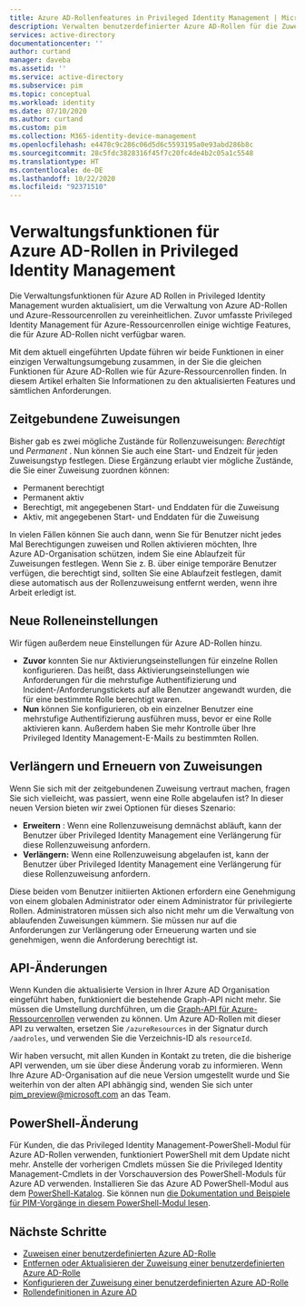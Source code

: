 ```yaml
---
title: Azure AD-Rollenfeatures in Privileged Identity Management | Microsoft-Dokumentation
description: Verwalten benutzerdefinierter Azure AD-Rollen für die Zuweisung in Privileged Identity Management (PIM)
services: active-directory
documentationcenter: ''
author: curtand
manager: daveba
ms.assetid: ''
ms.service: active-directory
ms.subservice: pim
ms.topic: conceptual
ms.workload: identity
ms.date: 07/10/2020
ms.author: curtand
ms.custom: pim
ms.collection: M365-identity-device-management
ms.openlocfilehash: e4478c9c286c06d5d6c5593195a0e93abd286b8c
ms.sourcegitcommit: 28c5fdc3828316f45f7c20fc4de4b2c05a1c5548
ms.translationtype: HT
ms.contentlocale: de-DE
ms.lasthandoff: 10/22/2020
ms.locfileid: "92371510"
---
```

# <a name="management-capabilities-for-azure-ad-roles-in-privileged-identity-management"></a>Verwaltungsfunktionen für Azure AD-Rollen in Privileged Identity Management

Die Verwaltungsfunktionen für Azure AD Rollen in Privileged Identity Management wurden aktualisiert, um die Verwaltung von Azure AD-Rollen und Azure-Ressourcenrollen zu vereinheitlichen. Zuvor umfasste Privileged Identity Management für Azure-Ressourcenrollen einige wichtige Features, die für Azure AD-Rollen nicht verfügbar waren.

Mit dem aktuell eingeführten Update führen wir beide Funktionen in einer einzigen Verwaltungsumgebung zusammen, in der Sie die gleichen Funktionen für Azure AD-Rollen wie für Azure-Ressourcenrollen finden. In diesem Artikel erhalten Sie Informationen zu den aktualisierten Features und sämtlichen Anforderungen.

## <a name="time-bound-assignments"></a>Zeitgebundene Zuweisungen

Bisher gab es zwei mögliche Zustände für Rollenzuweisungen: *Berechtigt* und *Permanent* . Nun können Sie auch eine Start- und Endzeit für jeden Zuweisungstyp festlegen. Diese Ergänzung erlaubt vier mögliche Zustände, die Sie einer Zuweisung zuordnen können:

- Permanent berechtigt
- Permanent aktiv
- Berechtigt, mit angegebenen Start- und Enddaten für die Zuweisung
- Aktiv, mit angegebenen Start- und Enddaten für die Zuweisung

In vielen Fällen können Sie auch dann, wenn Sie für Benutzer nicht jedes Mal Berechtigungen zuweisen und Rollen aktivieren möchten, Ihre Azure AD-Organisation schützen, indem Sie eine Ablaufzeit für Zuweisungen festlegen. Wenn Sie z. B. über einige temporäre Benutzer verfügen, die berechtigt sind, sollten Sie eine Ablaufzeit festlegen, damit diese automatisch aus der Rollenzuweisung entfernt werden, wenn ihre Arbeit erledigt ist.

## <a name="new-role-settings"></a>Neue Rolleneinstellungen

Wir fügen außerdem neue Einstellungen für Azure AD-Rollen hinzu.

- **Zuvor** konnten Sie nur Aktivierungseinstellungen für einzelne Rollen konfigurieren. Das heißt, dass Aktivierungseinstellungen wie Anforderungen für die mehrstufige Authentifizierung und Incident-/Anforderungstickets auf alle Benutzer angewandt wurden, die für eine bestimmte Rolle berechtigt waren.
- **Nun** können Sie konfigurieren, ob ein einzelner Benutzer eine mehrstufige Authentifizierung ausführen muss, bevor er eine Rolle aktivieren kann. Außerdem haben Sie mehr Kontrolle über Ihre Privileged Identity Management-E-Mails zu bestimmten Rollen.

## <a name="extend-and-renew-assignments"></a>Verlängern und Erneuern von Zuweisungen

Wenn Sie sich mit der zeitgebundenen Zuweisung vertraut machen, fragen Sie sich vielleicht, was passiert, wenn eine Rolle abgelaufen ist? In dieser neuen Version bieten wir zwei Optionen für dieses Szenario:

- **Erweitern** : Wenn eine Rollenzuweisung demnächst abläuft, kann der Benutzer über Privileged Identity Management eine Verlängerung für diese Rollenzuweisung anfordern.
- **Verlängern:** Wenn eine Rollenzuweisung abgelaufen ist, kann der Benutzer über Privileged Identity Management eine Verlängerung für diese Rollenzuweisung anfordern.

Diese beiden vom Benutzer initiierten Aktionen erfordern eine Genehmigung von einem globalen Administrator oder einem Administrator für privilegierte Rollen. Administratoren müssen sich also nicht mehr um die Verwaltung von ablaufenden Zuweisungen kümmern. Sie müssen nur auf die Anforderungen zur Verlängerung oder Erneuerung warten und sie genehmigen, wenn die Anforderung berechtigt ist.

## <a name="api-changes"></a>API-Änderungen

Wenn Kunden die aktualisierte Version in Ihrer Azure AD Organisation eingeführt haben, funktioniert die bestehende Graph-API nicht mehr. Sie müssen die Umstellung durchführen, um die [Graph-API für Azure-Ressourcenrollen](/graph/api/resources/privilegedidentitymanagement-resources?view=graph-rest-beta) verwenden zu können. Um Azure AD-Rollen mit dieser API zu verwalten, ersetzen Sie `/azureResources` in der Signatur durch `/aadroles`, und verwenden Sie die Verzeichnis-ID als `resourceId`.

Wir haben versucht, mit allen Kunden in Kontakt zu treten, die die bisherige API verwenden, um sie über diese Änderung vorab zu informieren. Wenn Ihre Azure AD-Organisation auf die neue Version umgestellt wurde und Sie weiterhin von der alten API abhängig sind, wenden Sie sich unter pim_preview@microsoft.com an das Team.

## <a name="powershell-change"></a>PowerShell-Änderung

Für Kunden, die das Privileged Identity Management-PowerShell-Modul für Azure AD-Rollen verwenden, funktioniert PowerShell mit dem Update nicht mehr. Anstelle der vorherigen Cmdlets müssen Sie die Privileged Identity Management-Cmdlets in der Vorschauversion des PowerShell-Moduls für Azure AD verwenden. Installieren Sie das Azure AD PowerShell-Modul aus dem [PowerShell-Katalog](https://www.powershellgallery.com/packages/AzureADPreview/2.0.0.17). Sie können nun [die Dokumentation und Beispiele für PIM-Vorgänge in diesem PowerShell-Modul lesen](powershell-for-azure-ad-roles.md).

## <a name="next-steps"></a>Nächste Schritte

- [Zuweisen einer benutzerdefinierten Azure AD-Rolle](azure-ad-custom-roles-assign.md)
- [Entfernen oder Aktualisieren der Zuweisung einer benutzerdefinierten Azure AD-Rolle](azure-ad-custom-roles-update-remove.md)
- [Konfigurieren der Zuweisung einer benutzerdefinierten Azure AD-Rolle](azure-ad-custom-roles-configure.md)
- [Rollendefinitionen in Azure AD](../roles/permissions-reference.md)
